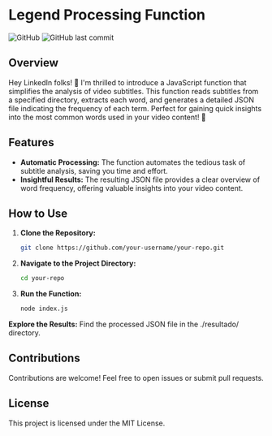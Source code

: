 # Legend Processing Function

![GitHub](https://img.shields.io/github/license/BrunoBianchi/Quantidade-De-Palavras)
![GitHub last commit](https://img.shields.io/github/last-commit/BrunoBianchi/Quantidade-De-Palavras)

## Overview

Hey LinkedIn folks! 👋 I'm thrilled to introduce a JavaScript function that simplifies the analysis of video subtitles. This function reads subtitles from a specified directory, extracts each word, and generates a detailed JSON file indicating the frequency of each term. Perfect for gaining quick insights into the most common words used in your video content! 🚀

## Features

- **Automatic Processing:** The function automates the tedious task of subtitle analysis, saving you time and effort.
- **Insightful Results:** The resulting JSON file provides a clear overview of word frequency, offering valuable insights into your video content.

## How to Use

1. **Clone the Repository:**
   ```bash
   git clone https://github.com/your-username/your-repo.git
   ```

2. **Navigate to the Project Directory:**
    ```bash
   cd your-repo
   ```

3. **Run the Function:**
    ```bash
   node index.js
   ```

**Explore the Results:**
Find the processed JSON file in the ./resultado/ directory.

## Contributions

Contributions are welcome! Feel free to open issues or submit pull requests.

## License

This project is licensed under the MIT License.

